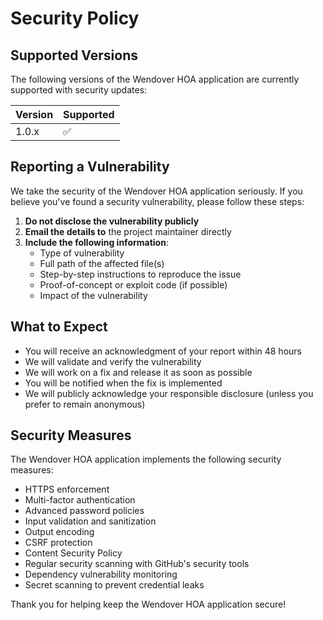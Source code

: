 # Security Policy

## Supported Versions

The following versions of the Wendover HOA application are currently supported with security updates:

| Version | Supported          |
| ------- | ------------------ |
| 1.0.x   | :white_check_mark: |

## Reporting a Vulnerability

We take the security of the Wendover HOA application seriously. If you believe you've found a security vulnerability, please follow these steps:

1. **Do not disclose the vulnerability publicly**
2. **Email the details to** the project maintainer directly
3. **Include the following information**:
   - Type of vulnerability
   - Full path of the affected file(s)
   - Step-by-step instructions to reproduce the issue
   - Proof-of-concept or exploit code (if possible)
   - Impact of the vulnerability

## What to Expect

- You will receive an acknowledgment of your report within 48 hours
- We will validate and verify the vulnerability
- We will work on a fix and release it as soon as possible
- You will be notified when the fix is implemented
- We will publicly acknowledge your responsible disclosure (unless you prefer to remain anonymous)

## Security Measures

The Wendover HOA application implements the following security measures:

- HTTPS enforcement
- Multi-factor authentication
- Advanced password policies
- Input validation and sanitization
- Output encoding
- CSRF protection
- Content Security Policy
- Regular security scanning with GitHub's security tools
- Dependency vulnerability monitoring
- Secret scanning to prevent credential leaks

Thank you for helping keep the Wendover HOA application secure!
